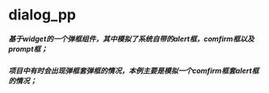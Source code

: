 # dialog_pp
##### 基于widget的一个弹框组件，其中模拟了系统自带的alert框，comfirm框以及prompt框；
##### 项目中有时会出现弹框套弹框的情况，本例主要是模拟一个comfirm框套alert框的情况；
